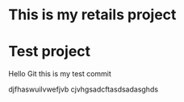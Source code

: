 # This is my retails project
# Test project
Hello Git this is my test commit







djfhaswuilvwefjvb cjvhgsadcftasdsadasghds
